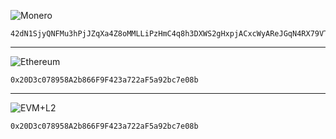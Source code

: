 ![Monero](https://img.shields.io/badge/monero-FF6600?style=for-the-badge&logo=monero&logoColor=white)
```
42dN1SjyQNFMu3hPjJZqXa4Z8oMMLLiPzHmC4q8h3DXWS2gHxpjACxcWyAReJGqN4RX79VTE8pEn6SVxgjCJTXhg5ECB9Qe
```

---

![Ethereum](https://img.shields.io/badge/Ethereum-3C3C3D?style=for-the-badge&logo=Ethereum&logoColor=white)
```
0x20D3c078958A2b866F9F423a722aF5a92bc7e08b
```

---

![EVM+L2](https://img.shields.io/badge/EVM+l2-5e5086?style=for-the-badge&logo=Solidity&logoColor=white)
```
0x20D3c078958A2b866F9F423a722aF5a92bc7e08b
```